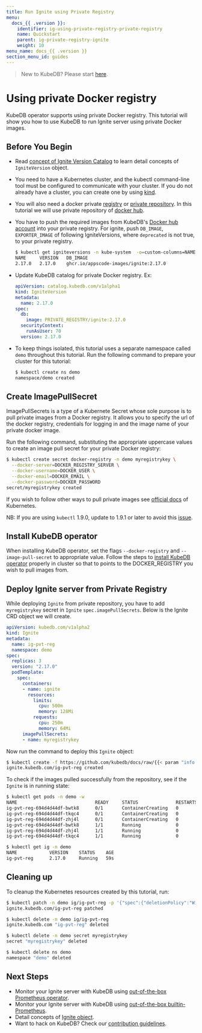```yaml
---
title: Run Ignite using Private Registry
menu:
  docs_{{ .version }}:
    identifier: ig-using-private-registry-private-registry
    name: Quickstart
    parent: ig-private-registry-ignite
    weight: 10
menu_name: docs_{{ .version }}
section_menu_id: guides
---
```


> New to KubeDB? Please start [here](/docs/README.md).

# Using private Docker registry

KubeDB operator supports using private Docker registry. This tutorial will show you how to use KubeDB to run Ignite server using private Docker images.

## Before You Begin

- Read [concept of Ignite Version Catalog](/docs/guides/ignite/concepts/ignite-version.md) to learn detail concepts of `IgniteVersion` object.

- You need to have a Kubernetes cluster, and the kubectl command-line tool must be configured to communicate with your cluster. If you do not already have a cluster, you can create one by using [kind](https://kind.sigs.k8s.io/docs/user/quick-start/).

- You will also need a docker private [registry](https://docs.docker.com/registry/) or [private repository](https://docs.docker.com/docker-hub/repos/#private-repositories).  In this tutorial we will use private repository of [docker hub](https://hub.docker.com/).

- You have to push the required images from KubeDB's [Docker hub account](https://hub.docker.com/r/kubedb/) into your private registry. For ignite, push `DB_IMAGE`, `EXPORTER_IMAGE` of following IgniteVersions, where `deprecated` is not true, to your private registry.

  ```bash
  $ kubectl get igniteversions -n kube-system  -o=custom-columns=NAME:.metadata.name,VERSION:.spec.version,DB_IMAGE:.spec.db.image,EXPORTER_IMAGE:.spec.exporter.image,DEPRECATED:.spec.deprecated
  NAME     VERSION   DB_IMAGE                                          EXPORTER_IMAGE                                          DEPRECATED
  2.17.0   2.17.0    ghcr.io/appscode-images/ignite:2.17.0             ghcr.io/kubedb/ignite-init:2.17.0-v1                    <none>
  ```

- Update KubeDB catalog for private Docker registry. Ex:

  ```yaml
  apiVersion: catalog.kubedb.com/v1alpha1
  kind: IgniteVersion
  metadata:
    name: 2.17.0
  spec:
    db:
      image: PRIVATE_REGISTRY/ignite:2.17.0
    securityContext:
      runAsUser: 70
    version: 2.17.0
  ```

- To keep things isolated, this tutorial uses a separate namespace called `demo` throughout this tutorial. Run the following command to prepare your cluster for this tutorial:

  ```bash
  $ kubectl create ns demo
  namespace/demo created
   ```

## Create ImagePullSecret

ImagePullSecrets is a type of a Kubernete Secret whose sole purpose is to pull private images from a Docker registry. It allows you to specify the url of the docker registry, credentials for logging in and the image name of your private docker image.

Run the following command, substituting the appropriate uppercase values to create an image pull secret for your private Docker registry:

```bash
$ kubectl create secret docker-registry -n demo myregistrykey \
  --docker-server=DOCKER_REGISTRY_SERVER \
  --docker-username=DOCKER_USER \
  --docker-email=DOCKER_EMAIL \
  --docker-password=DOCKER_PASSWORD
secret/myregistrykey created
```

If you wish to follow other ways to pull private images see [official docs](https://kubernetes.io/docs/concepts/containers/images/) of Kubernetes.

NB: If you are using `kubectl` 1.9.0, update to 1.9.1 or later to avoid this [issue](https://github.com/kubernetes/kubernetes/issues/57427).

## Install KubeDB operator

When installing KubeDB operator, set the flags `--docker-registry` and `--image-pull-secret` to appropriate value. Follow the steps to [install KubeDB operator](/docs/setup/README.md) properly in cluster so that to points to the DOCKER_REGISTRY you wish to pull images from.

## Deploy Ignite server from Private Registry

While deploying `Ignite` from private repository, you have to add `myregistrykey` secret in `Ignite` `spec.imagePullSecrets`.
Below is the Ignite CRD object we will create.

```yaml
apiVersion: kubedb.com/v1alpha2
kind: Ignite
metadata:
  name: ig-pvt-reg
  namespace: demo
spec:
  replicas: 3
  version: "2.17.0"
  podTemplate:
    spec:
      containers:
      - name: ignite
        resources:
          limits:
            cpu: 500m
            memory: 128Mi
          requests:
            cpu: 250m
            memory: 64Mi
      imagePullSecrets:
      - name: myregistrykey
```

Now run the command to deploy this `Ignite` object:

```bash
$ kubectl create -f https://github.com/kubedb/docs/raw/{{< param "info.version" >}}/docs/examples/ignite/private-registry/demo-2.yaml
ignite.kubedb.com/ig-pvt-reg created
```

To check if the images pulled successfully from the repository, see if the `Ignite` is in running state:

```bash
$ kubectl get pods -n demo -w
NAME                             READY     STATUS              RESTARTS   AGE
ig-pvt-reg-694d4d44df-bwtk8      0/1       ContainerCreating   0          18s
ig-pvt-reg-694d4d44df-tkqc4      0/1       ContainerCreating   0          17s
ig-pvt-reg-694d4d44df-zhj4l      0/1       ContainerCreating   0          17s
ig-pvt-reg-694d4d44df-bwtk8      1/1       Running             0          25s
ig-pvt-reg-694d4d44df-zhj4l      1/1       Running             0          26s
ig-pvt-reg-694d4d44df-tkqc4      1/1       Running             0          27s

$ kubectl get ig -n demo
NAME            VERSION    STATUS    AGE
ig-pvt-reg      2.17.0     Running   59s
```

## Cleaning up

To cleanup the Kubernetes resources created by this tutorial, run:

```bash
$ kubectl patch -n demo ig/ig-pvt-reg -p '{"spec":{"deletionPolicy":"WipeOut"}}' --type="merge"
ignite.kubedb.com/ig-pvt-reg patched

$ kubectl delete -n demo ig/ig-pvt-reg
ignite.kubedb.com "ig-pvt-reg" deleted

$ kubectl delete -n demo secret myregistrykey
secret "myregistrykey" deleted

$ kubectl delete ns demo
namespace "demo" deleted
```

## Next Steps

- Monitor your Ignite server with KubeDB using [out-of-the-box Prometheus operator](/docs/guides/ignite/monitoring/using-prometheus-operator.md).
- Monitor your Ignite server with KubeDB using [out-of-the-box builtin-Prometheus](/docs/guides/ignite/monitoring/using-builtin-prometheus.md).
- Detail concepts of [Ignite object](/docs/guides/ignite/concepts/ignite.md).
- Want to hack on KubeDB? Check our [contribution guidelines](/docs/CONTRIBUTING.md).
